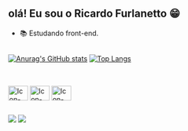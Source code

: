 ## olá! Eu sou o Ricardo Furlanetto 😁

- 📚 Estudando front-end.

##

[![Anurag's GitHub stats](https://github-readme-stats.vercel.app/api?username=r1cardo360&show_icons=true&count_private=true&hide=contribs&show_icons=true&theme=tokyonight)](https://github.com/anuraghazra/github-readme-stats)  [![Top Langs](https://github-readme-stats.vercel.app/api/top-langs/?username=r1cardo360&layout=compact&theme=tokyonight)](https://github.com/anuraghazra/github-readme-stats)

##

<div style="display:inline-block"><br>
  <img align="center" alt="Icon-HTML"height="30" width="40" src="https://cdn.jsdelivr.net/gh/devicons/devicon/icons/html5/html5-original-wordmark.svg">
  <img align="center" alt="Icon-HTML"height="30" width="40" src="https://cdn.jsdelivr.net/gh/devicons/devicon/icons/css3/css3-original-wordmark.svg">
  <img align="center" alt="Icon-HTML"height="30" width="40" src="https://cdn.jsdelivr.net/gh/devicons/devicon/icons/javascript/javascript-original.svg">
</div>

##

<div>
<a href="https://www.linkedin.com/in/ricardo-furlanetto-65641518a/"><img src="https://img.shields.io/badge/linkedin-%230077B5.svg?style=for-the-badge&logo=linkedin&logoColor=white"></a>
<a href="https://www.instagram.com/ricardo_furlanetto/"><img src="https://img.shields.io/badge/Instagram-%23E4405F.svg?style=for-the-badge&logo=Instagram&logoColor=white"></a>
</div>
